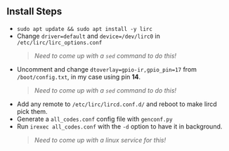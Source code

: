 ## Install Steps
- `sudo apt update && sudo apt install -y lirc`
- Change `driver=default` and `device=/dev/lirc0` in `/etc/lirc/lirc_options.conf` 
  > _Need to come up with a `sed` command to do this!_
- Uncomment and change `dtoverlay=gpio-ir,gpio_pin=17` from `/boot/config.txt`, in my case using pin **14**.
  > _Need to come up with a `sed` command to do this!_
- Add any remote to `/etc/lirc/lircd.conf.d/` and reboot to make lircd pick them.
- Generate a `all_codes.conf` config file with `genconf.py`
- Run `irexec all_codes.conf` with the `-d` option to have it in background.
  > _Need to come up with a linux service for this!_
